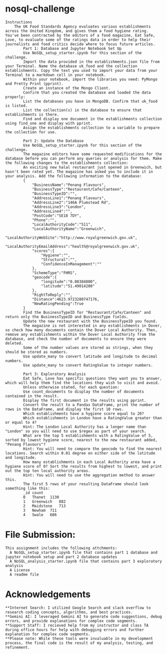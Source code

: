 # nosql-challenge
    Instructions
        The UK Food Standards Agency evaluates various establishments across the United Kingdom, and gives them a food hygiene rating. You've been contracted by the editors of a food magazine, Eat Safe, Love, to evaluate some of the ratings data in order to help their journalists and food critics decide where to focus future articles.
            Part 1: Database and Jupyter Notebook Set Up
            Use NoSQL_setup_starter.ipynb for this section of the challenge.
            Import the data provided in the establishments.json file from your Terminal. Name the database uk_food and the collection establishments. Copy the text you used to import your data from your Terminal to a markdown cell in your notebook.
            Within your notebook, import the libraries you need: PyMongo and Pretty Print (pprint).
            Create an instance of the Mongo Client.
            Confirm that you created the database and loaded the data properly:
            List the databases you have in MongoDB. Confirm that uk_food is listed.
            List the collection(s) in the database to ensure that establishments is there.
            Find and display one document in the establishments collection using find_one and display with pprint.
            Assign the establishments collection to a variable to prepare the collection for use.

            Part 2: Update the Database
            Use NoSQL_setup_starter.ipynb for this section of the challenge.
            The magazine editors have some requested modifications for the database before you can perform any queries or analysis for them. Make the following changes to the establishments collection:
            An exciting new halal restaurant just opened in Greenwich, but hasn't been rated yet. The magazine has asked you to include it in your analysis. Add the following information to the database:
            {
                "BusinessName":"Penang Flavours",
                "BusinessType":"Restaurant/Cafe/Canteen",
                "BusinessTypeID":"",
                "AddressLine1":"Penang Flavours",
                "AddressLine2":"146A Plumstead Rd",
                "AddressLine3":"London",
                "AddressLine4":"",
                "PostCode":"SE18 7DY",
                "Phone":"",
                "LocalAuthorityCode":"511",
                "LocalAuthorityName":"Greenwich",
                "LocalAuthorityWebSite":"http://www.royalgreenwich.gov.uk",
                "LocalAuthorityEmailAddress":"health@royalgreenwich.gov.uk",
                "scores":{
                    "Hygiene":"",
                    "Structural":"",
                    "ConfidenceInManagement":""
                },
                "SchemeType":"FHRS",
                "geocode":{
                    "longitude":"0.08384000",
                    "latitude":"51.49014200"
                },
                "RightToReply":"",
                "Distance":4623.9723280747176,
                "NewRatingPending":True
            }
            Find the BusinessTypeID for "Restaurant/Cafe/Canteen" and return only the BusinessTypeID and BusinessType fields.
            Update the new restaurant with the BusinessTypeID you found.
            The magazine is not interested in any establishments in Dover, so check how many documents contain the Dover Local Authority. Then, remove any establishments within the Dover Local Authority from the database, and check the number of documents to ensure they were deleted.
            Some of the number values are stored as strings, when they should be stored as numbers.
            Use update_many to convert latitude and longitude to decimal numbers.
            Use update_many to convert RatingValue to integer numbers.
            
            Part 3: Exploratory Analysis
            Eat Safe, Love has specific questions they want you to answer, which will help them find the locations they wish to visit and avoid.        
            Unless otherwise stated, for each question:
            Use count_documents to display the number of documents contained in the result.
            Display the first document in the results using pprint.
            Convert the result to a Pandas DataFrame, print the number of rows in the DataFrame, and display the first 10 rows.
            Which establishments have a hygiene score equal to 20?
            Which establishments in London have a RatingValue greater than or equal to 4?
            Hint: The London Local Authority has a longer name than "London" so you will need to use $regex as part of your search.
            What are the top 5 establishments with a RatingValue of 5, sorted by lowest hygiene score, nearest to the new restaurant added, "Penang Flavours"?
            Hint: You will need to compare the geocode to find the nearest locations. Search within 0.01 degree on either side of the latitude and longitude.
            How many establishments in each Local Authority area have a hygiene score of 0? Sort the results from highest to lowest, and print out the top ten local authority areas.
            Hint: You will need to use the aggregation method to answer this.
            The first 5 rows of your resulting DataFrame should look something like this:
            _id	count
            0	Thanet	1130
            1	Greenwich	882
            2	Maidstone	713
            3	Newham	711
            4	Swale	686

# File Submission:
    This assignment includes the following attchments:
      A NoSQL_setup_starter.ipynb file that contains part 1 database and jupyter notebook setup and part 2 database updates
      A NoSQL_analysis_starter.ipynb file that contains part 3 exploratory analysis
      A License
      A readme file  


# Acknowledgements
    **Internet Search: I utilized Google Search and slack overflow to research coding concepts, algorithms, and best practices.
    **Gemini AI: I leveraged Gemini AI to generate code suggestions, debug errors, and provide explanations for complex code segments.
    **Support Staff: I recieved help from my instructor and class TA during office hours for help with debugging errors and further explanation for complex code segments.
    **Please note: While these tools were invaluable in my development process, the final code is the result of my analysis, testing, and refinement.
